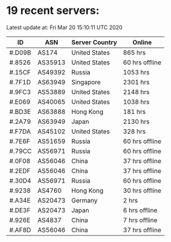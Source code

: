 # 19 recent servers:

Latest update at: Fri Mar 20 15:10:11 UTC 2020

| ID | ASN | Server Country | Online |
| -- | --- | -------------- | ------ |
| #.D09B | AS174 | United States | 865 hrs |
| #.8526 | AS35913 | United States | 60 hrs offline |
| #.15CF | AS49392 | Russia | 1053 hrs |
| #.7F1D | AS63949 | Singapore | 2301 hrs |
| #.9FC3 | AS53889 | United States | 2148 hrs |
| #.E069 | AS40065 | United States | 1038 hrs |
| #.BD3E | AS63888 | Hong Kong | 181 hrs |
| #.2A79 | AS63949 | Japan | 2130 hrs |
| #.F7DA | AS45102 | United States | 328 hrs |
| #.7E6F | AS51659 | Russia | 60 hrs offline |
| #.79CC | AS56971 | Russia | 60 hrs offline |
| #.0F08 | AS56046 | China | 37 hrs offline |
| #.2EDF | AS56046 | China | 37 hrs offline |
| #.30D4 | AS56971 | Russia | 60 hrs offline |
| #.9238 | AS4760 | Hong Kong | 30 hrs offline |
| #.A34E | AS20473 | Germany | 2 hrs |
| #.DE3F | AS20473 | Japan | 6 hrs offline |
| #.926E | AS4837 | China | 7 hrs offline |
| #.AF8D | AS56046 | China | 37 hrs offline |

